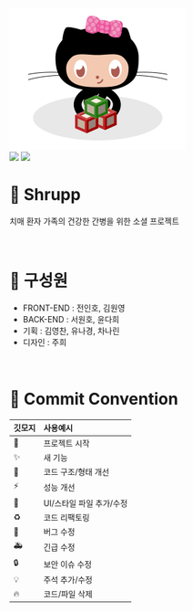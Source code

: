 ![img](../image/github.gif)
<br/>
<img src="https://img.shields.io/badge/React-61DAFB?style=flat&logo=React&logoColor=white"/> <img src="https://img.shields.io/badge/TypeScript-3178C6?style=flat&logo=TypeScript&logoColor=white"/>

# 🤝 Shrupp

치매 환자 가족의 건강한 간병을 위한 소셜 프로젝트
<br/>
<br/>
<br/>

# 👥 구성원

- FRONT-END : 전인호, 김원영
- BACK-END : 서원호, 윤다희
- 기획 : 김영찬, 유나경, 차나린
- 디자인 : 주희
  <br/>
  <br/>
  <br/>

# 📌 Commit Convention

| 깃모지 | 사용예시                 |
| ------ | :----------------------- |
| 🎉     | 프로젝트 시작            |
| ✨     | 새 기능                  |
| 🎨     | 코드 구조/형태 개선      |
| ⚡️    | 성능 개선                |
| 💄     | UI/스타일 파일 추가/수정 |
| ♻️     | 코드 리팩토링            |
| 🐛     | 버그 수정                |
| 🚑     | 긴급 수정                |
| 🔒     | 보안 이슈 수정           |
| 💡     | 주석 추가/수정           |
| 🔥     | 코드/파일 삭제           |
